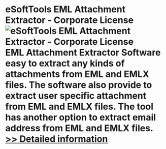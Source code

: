 # eSoftTools EML Attachment Extractor - Corporate License<br />![eSoftTools EML Attachment Extractor - Corporate License](https://mycommerce.akamaized.net/api/pimages/P301011968/BIG/301011968.PNG)<br />EML Attachment Extractor Software easy to extract any kinds of attachments from EML and EMLX files. The software also provide to extract user specific attachment from EML and EMLX files. The tool has another option to extract email address from EML and EMLX files.<br />[>> Detailed information](https://secure.shareit.com/shareit/product.html?productid=301011968&affiliateid=200057808)